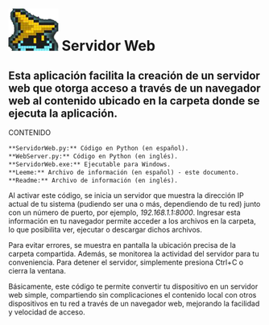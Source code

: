 # ![](./Images/GitHub.png) Servidor Web

## Esta aplicación facilita la creación de un servidor web que otorga acceso a través de un navegador web al contenido ubicado en la carpeta donde se ejecuta la aplicación.

CONTENIDO

    **ServidorWeb.py:** Código en Python (en español).
    **WebServer.py:** Código en Python (en inglés).
    **ServidorWeb.exe:** Ejecutable para Windows.
    **Leeme:** Archivo de información (en español) - este documento.
    **Readme:** Archivo de información (en inglés).

Al activar este código, se inicia un servidor que muestra la dirección IP actual de tu sistema (pudiendo ser una o más, dependiendo de tu red) junto con un número de puerto, por ejemplo, *192.168.1.1:8000*. Ingresar esta información en tu navegador permite acceder a los archivos en la carpeta, lo que posibilita ver, ejecutar o descargar dichos archivos.

Para evitar errores, se muestra en pantalla la ubicación precisa de la carpeta compartida. Además, se monitorea la actividad del servidor para tu conveniencia. Para detener el servidor, simplemente presiona Ctrl+C o cierra la ventana.

Básicamente, este código te permite convertir tu dispositivo en un servidor web simple, compartiendo sin complicaciones el contenido local con otros dispositivos en tu red a través de un navegador web, mejorando la facilidad y velocidad de acceso.

